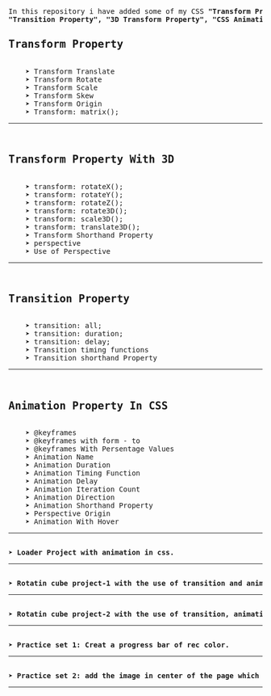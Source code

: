 <pre>In this repository i have added some of my CSS <b>"Transform Property",
"Transition Property", "3D Transform Property", "CSS Animations Property", "Persentage Value With Amimations", "Loader Project", "Rotating Cube Project-1", "Rotating Cube Project-2 with Transperent Colors" and two practice sets with progress bar and continuesly rotating image"</b> knowledge like this-
<h2>Transform Property</h2>
    &#10148; Transform Translate
    &#10148; Transform Rotate
    &#10148; Transform Scale
    &#10148; Transform Skew
    &#10148; Transform Origin
    &#10148; Transform: matrix();<hr>
<h2>Transform Property With 3D</h2>
    &#10148; transform: rotateX();
    &#10148; transform: rotateY();
    &#10148; transform: rotateZ();
    &#10148; transform: rotate3D();
    &#10148; transform: scale3D();
    &#10148; transform: translate3D();
    &#10148; Transform Shorthand Property
    &#10148; perspective
    &#10148; Use of Perspective<hr>
<h2>Transition Property</h2>
    &#10148; transition: all;
    &#10148; transition: duration;
    &#10148; transition: delay;
    &#10148; Transition timing functions
    &#10148; Transition shorthand Property<hr>
<h2>Animation Property In CSS</h2>
    &#10148; @keyframes
    &#10148; @keyframes with form - to
    &#10148; @keyframes With Persentage Values
    &#10148; Animation Name
    &#10148; Animation Duration
    &#10148; Animation Timing Function
    &#10148; Animation Delay
    &#10148; Animation Iteration Count
    &#10148; Animation Direction
    &#10148; Animation Shorthand Property
    &#10148; Perspective Origin
    &#10148; Animation With Hover<hr>
<b>&#10148; Loader Project with animation in css.</b><hr>
<b>&#10148; Rotatin cube project-1 with the use of transition and animations</b><hr>
<b>&#10148; Rotatin cube project-2 with the use of transition, animations and the the transperent colors.</b><hr>
<b>&#10148; Practice set 1: Creat a progress bar of rec color.</b><hr>
<b>&#10148; Practice set 2: add the image in center of the page which is rotate continuesly.</b><hr>
</pre>